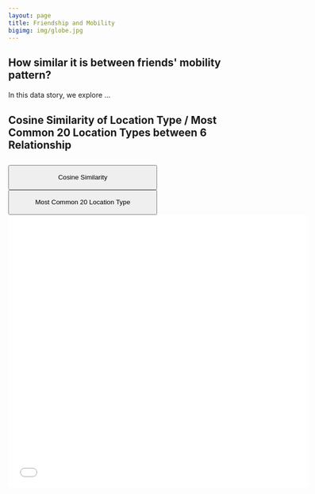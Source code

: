 ```yaml
---
layout: page
title: Friendship and Mobility
bigimg: img/globe.jpg
---
```

## How similar it is between friends' mobility pattern?
#### 

In this data story, we explore ...

## Cosine Similarity of Location Type / Most Common 20 Location Types between 6 Relationship
<div class="row">
  <div class="col-sm"></div>
  <div class="col-sm">
    <div class="btn-group" role="group" aria-label="Basic example" style="margin-top: 2em;">
      <button type="button" id="cosineSimilarity" style="height:50px;width:300px" class="btn btn-outline-dark active" onclick="cosineSimilarity()">Cosine Similarity</button>
      <button type="button" id="mostCommon" style="height:50px;width:300px" class="btn btn-outline-dark" onclick="mostCommon()">Most Common 20 Location Type</button>
    </div>
  </div>
  <div class="col-sm"></div>
</div>

<iframe id='cosine-similarity' frameborder="no" border="0" marginwidth="0" marginheight="0" width="120%" height="550" src="plot/6_relationship_cosine_similarity_2.html"></iframe>

<script>

function cosineSimilarity(){
var iframe = document.getElementById("cosine-similarity");
iframe.src = "plot/6_relationship_cosine_similarity_2.html"
}
function mostCommon(){
var iframe = document.getElementById("cosine-similarity");
iframe.src = "plot/6_relationship_most_common_2.html"
}
